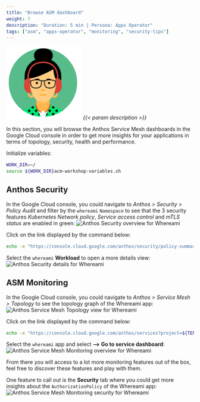```yaml
---
title: "Browse ASM dashboard"
weight: 7
description: "Duration: 5 min | Persona: Apps Operator"
tags: ["asm", "apps-operator", "monitoring", "security-tips"]
---
```

![Apps Operator](/images/apps-operator.png)
_{{< param description >}}_

In this section, you will browse the Anthos Service Mesh dashboards in the Google Cloud console in order to get more insights for your applications in terms of topology, security, health and performance.

Initialize variables:
```Bash
WORK_DIR=~/
source ${WORK_DIR}acm-workshop-variables.sh
```

## Anthos Security

In the Google Cloud console, you could navigate to _Anthos > Security > Policy Audit_ and filter by the `whereami` `Namespace` to see that the 3 security features _Kubernetes Network policy_, _Service access control_ and _mTLS status_ are enabled in green:
![Anthos Security overview for Whereami](/images/whereami-anthos-security-overview.png)

Click on the link displayed by the command below:
```Bash
echo -e "https://console.cloud.google.com/anthos/security/policy-summary?project=${TENANT_PROJECT_ID}"
```

Select the `whereami` **Workload** to open a more details view:
![Anthos Security details for Whereami](/images/whereami-anthos-security-details.png)

## ASM Monitoring

In the Google Cloud console, you could navigate to _Anthos > Service Mesh > Topology_ to see the topology graph of the Whereami app:
![Anthos Service Mesh Topology view for Whereami](/images/whereami-service-mesh-topology.png)

Click on the link displayed by the command below:
```Bash
echo -e "https://console.cloud.google.com/anthos/services?project=${TENANT_PROJECT_ID}&pageState=%28%22topologyViewToggle%22:%28%22value%22:%22graph%22%29%29"
```

Select the `whereami` app and select **--> Go to service dashboard**:
![Anthos Service Mesh Monitoring overview for Whereami](/images/whereami-service-mesh-monitoring-overview.png)

From there you will access to a lot more monitoring features out of the box, feel free to discover these features and play with them.

One feature to call out is the **Security** tab where you could get more insights about the `AuthorizationPolicy` of the Whereami app:
![Anthos Service Mesh Monitoring security for Whereami](/images/whereami-service-mesh-monitoring-security.png)